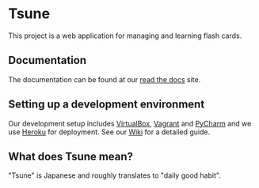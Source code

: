 Tsune
=====
This project is a web application for managing and learning flash cards.

Documentation
-------------
The documentation can be found at our [read the docs](http://tsune.readthedocs.org/en/latest/) site.

Setting up a development environment
------------------------------------
Our development setup includes [VirtualBox](https://www.virtualbox.org), [Vagrant](http://www.vagrantup.com/) and [PyCharm](http://www.jetbrains.com/pycharm/) and we use [Heroku](https://www.heroku.com/) for deployment.
See our [Wiki](https://github.com/DummyDivision/tsune/wiki/develop) for a detailed guide.

What does Tsune mean?
---------------------
"Tsune" is Japanese and roughly translates to "daily good habit".
